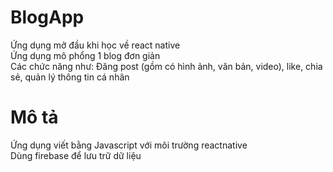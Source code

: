 # BlogApp
Ứng dụng mở đầu khi học về react native  
Ứng dụng mô phổng 1 blog đơn giản  
Các chức năng như: Đăng post (gồm có hình ảnh, văn bản, video), like, chia sẻ, quản lý thông tin cá nhân

# Mô tả
Ứng dụng viết bằng Javascript với môi trường reactnative  
Dùng firebase để lưu trữ dữ liệu
